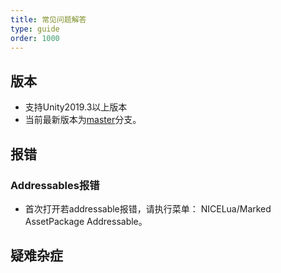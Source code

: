 ```yaml
---
title: 常见问题解答
type: guide
order: 1000
---
```


<!--参考链接-->  
[master]:https://github.com/Justin-sky/Nice-Lua

<!--参考链接-->  

## 版本

- 支持Unity2019.3以上版本
- 当前最新版本为[master]分支。


## 报错

### Addressables报错

- 首次打开若addressable报错，请执行菜单： NICELua/Marked AssetPackage Addressable。



## 疑难杂症


